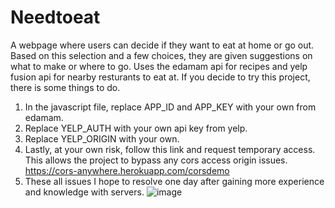 # Needtoeat
A webpage where users can decide if they want to eat at home or go out. Based on this selection and a few choices, they are given suggestions on what to make or where to go. Uses the edamam api for recipes and yelp fusion api for nearby resturants to eat at. If you decide to try this project, there is some things to do. 
1. In the javascript file, replace APP_ID and APP_KEY with your own from edamam.
2. Replace YELP_AUTH with your own api key from yelp.
3. Replace YELP_ORIGIN with your own.
4. Lastly, at your own risk, follow this link and request temporary access. This allows the project to bypass any cors access origin issues. https://cors-anywhere.herokuapp.com/corsdemo
5. These all issues I hope to resolve one day after gaining more experience and knowledge with servers. 
![image](https://github.com/ImJehtts/Needtoeat/assets/111709491/a41c4317-1716-45d5-9fe6-f46b3143547f)
